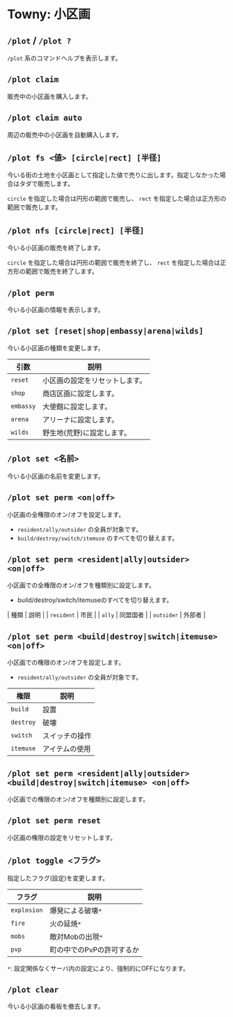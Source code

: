 # Towny: 小区画

## `/plot` / `/plot ?`

`/plot` 系のコマンドヘルプを表示します。

## `/plot claim`

販売中の小区画を購入します。

## `/plot claim auto`

周辺の販売中の小区画を自動購入します。

## `/plot fs <値> [circle|rect] [半径]`

今いる街の土地を小区画として指定した値で売りに出します。指定しなかった場合はタダで販売します。

`circle` を指定した場合は円形の範囲で販売し、 `rect` を指定した場合は正方形の範囲で販売します。

## `/plot nfs [circle|rect] [半径]`

今いる小区画の販売を終了します。

`circle` を指定した場合は円形の範囲で販売を終了し、 `rect` を指定した場合は正方形の範囲で販売を終了します。

## `/plot perm`

今いる小区画の情報を表示します。

## `/plot set [reset|shop|embassy|arena|wilds]`

今いる小区画の種類を変更します。

| 引数 | 説明 |
| ---- | ---- |
| `reset` | 小区画の設定をリセットします。|
| `shop` | 商店区画に設定します。 |
| `embassy` | 大使館に設定します。 |
| `arena` | アリーナに設定します。 |
| `wilds` | 野生地(荒野)に設定します。 |

## `/plot set <名前>`

今いる小区画の名前を変更します。

## `/plot set perm <on|off>`

小区画の全権限のオン/オフを設定します。

- `resident/ally/outsider` の全員が対象です。
- `build/destroy/switch/itemuse` のすべてを切り替えます。

## `/plot set perm <resident|ally|outsider> <on|off>`

小区画での全権限のオン/オフを種類別に設定します。

- build/destroy/switch/itemuseのすべてを切り替えます。

| 種類 | 説明 |
| `resident` | 市民 |
| `ally` | 同盟国者 |
| `outsider` | 外部者 |

## `/plot set perm <build|destroy|switch|itemuse> <on|off>`

小区画での権限のオン/オフを設定します。

- `resident/ally/outsider` の全員が対象です。

| 権限 | 説明 |
| ---- | ---- |
| `build` | 設置 |
| `destroy` | 破壊 |
| `switch` | スイッチの操作 |
| `itemuse` | アイテムの使用 |

## `/plot set perm <resident|ally|outsider> <build|destroy|switch|itemuse> <on|off>`

小区画での権限のオン/オフを種類別に設定します。

## `/plot set perm reset`

小区画の権限の設定をリセットします。

## `/plot toggle <フラグ>`

指定したフラグ(設定)を変更します。

| フラグ | 説明 |
| ---- | ---- |
| `explosion` | 爆発による破壊`*` |
| `fire` | 火の延焼`*` |
| `mobs` | 敵対Mobの出現`*` |
| `pvp` | 町の中でのPvPの許可するか |

`*`: 設定関係なくサーバ内の設定により、強制的にOFFになります。

## `/plot clear`

今いる小区画の看板を撤去します。
